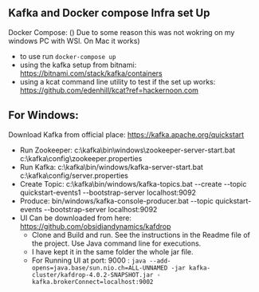 ## Kafka and Docker compose Infra set Up

Docker Compose: () Due to some reason this was not wokring on my windows PC with WSl. On Mac it works)
* to use run ```docker-compose up```
* using the kafka setup from bitnami: https://bitnami.com/stack/kafka/containers
* using a kcat command line utility to test if the set up works: https://github.com/edenhill/kcat?ref=hackernoon.com

## For Windows:
Download Kafka from official place: https://kafka.apache.org/quickstart
* Run Zookeeper: c:\kafka\bin\windows\zookeeper-server-start.bat c:\kafka\config\zookeeper.properties
* Run Kafka: c:\kafka\bin/windows/kafka-server-start.bat c:\kafka\config/server.properties
* Create Topic: c:\kafka\bin/windows/kafka-topics.bat --create --topic quickstart-events1 --bootstrap-server localhost:9092
* Produce: bin/windows/kafka-console-producer.bat --topic quickstart-events --bootstrap-server localhost:9092
* UI Can be downloaded from here: https://github.com/obsidiandynamics/kafdrop
  * Clone and Build and run. See the instructions in the Readme file of the project. Use Java command line for executions.
  * I have kept it in the same folder the whole jar file.
  * For Running UI at port: 9000 : ```java --add-opens=java.base/sun.nio.ch=ALL-UNNAMED -jar kafka-cluster/kafdrop-4.0.2-SNAPSHOT.jar -kafka.brokerConnect=localhost:9002```